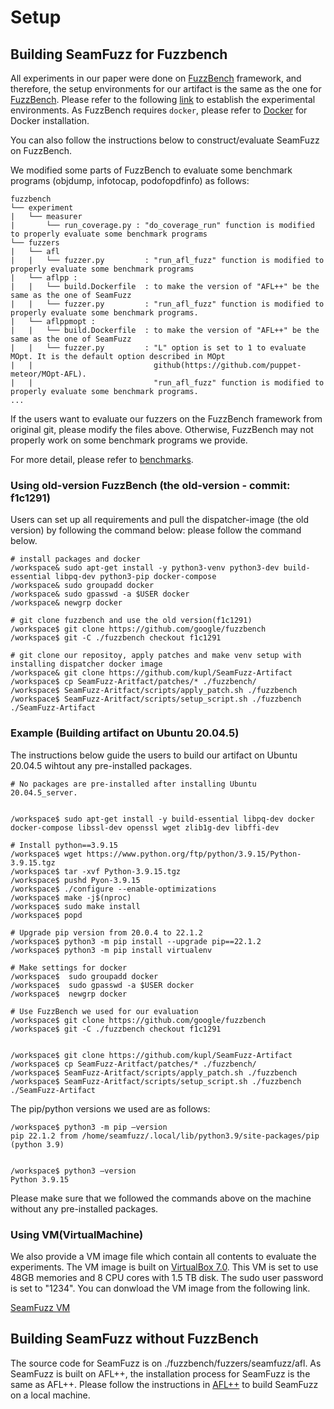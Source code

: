 # Setup
## Building SeamFuzz for Fuzzbench
All experiments in our paper were done on [FuzzBench](https://github.com/google/fuzzbench) framework,
and therefore, the setup environments for our artifact is the same as the one for [FuzzBench](https://github.com/google/fuzzbench).
Please refer to the following [link](https://google.github.io/fuzzbench/) to establish the experimental environments.
As FuzzBench requires `docker`, please refer to [Docker](https://docs.docker.com/engine/install/linux-postinstall) for Docker installation.

You can also follow the instructions below to construct/evaluate SeamFuzz on FuzzBench.

We modified some parts of FuzzBench to evaluate some benchmark programs (objdump, infotocap, podofopdfinfo) as follows:
```
fuzzbench
└── experiment
|   └── measurer
|       └── run_coverage.py : "do_coverage_run" function is modified to properly evaluate some benchmark programs
└── fuzzers
|   └── afl
|   |   └── fuzzer.py         : "run_afl_fuzz" function is modified to properly evaluate some benchmark programs
|   └── aflpp : 
|   |   └── build.Dockerfile  : to make the version of "AFL++" be the same as the one of SeamFuzz
|   |   └── fuzzer.py         : "run_afl_fuzz" function is modified to properly evaluate some benchmark programs.
|   └── aflppmopt : 
|   |   └── build.Dockerfile  : to make the version of "AFL++" be the same as the one of SeamFuzz
|   |   └── fuzzer.py         : "L" option is set to 1 to evaluate MOpt. It is the default option described in MOpt
|   |                           github(https://github.com/puppet-meteor/MOpt-AFL).
|   |                           "run_afl_fuzz" function is modified to properly evaluate some benchmark programs.
...
```
If the users want to evaluate our fuzzers on the FuzzBench framework from original git, 
please modify the files above.
Otherwise, FuzzBench may not properly work on some benchmark programs we provide.

For more detail, please refer to [benchmarks](./benchmarks).

### Using old-version FuzzBench (the old-version - commit: f1c1291)

Users can set up all requirements and pull the dispatcher-image (the old version) by following the command below:
please follow the command below.
```
# install packages and docker
/workspace& sudo apt-get install -y python3-venv python3-dev build-essential libpq-dev python3-pip docker-compose
/workspace& sudo groupadd docker
/workspace& sudo gpasswd -a $USER docker
/workspace& newgrp docker

# git clone fuzzbench and use the old version(f1c1291)
/workspace$ git clone https://github.com/google/fuzzbench
/workspace$ git -C ./fuzzbench checkout f1c1291

# git clone our repositoy, apply patches and make venv setup with installing dispatcher docker image
/workspace& git clone https://github.com/kupl/SeamFuzz-Artifact
/workspace$ cp SeamFuzz-Aritfact/patches/* ./fuzzbench/
/workspace$ SeamFuzz-Aritfact/scripts/apply_patch.sh ./fuzzbench
/workspace$ SeamFuzz-Aritfact/scripts/setup_script.sh ./fuzzbench ./SeamFuzz-Artifact
```

### Example (Building artifact on Ubuntu 20.04.5)
The instructions below guide the users to build our artifact on Ubuntu 20.04.5 wihtout any pre-installed packages. 


```
# No packages are pre-installed after installing Ubuntu 20.04.5_server. 


/workspace$ sudo apt-get install -y build-essential libpq-dev docker docker-compose libssl-dev openssl wget zlib1g-dev libffi-dev

# Install python==3.9.15
/workspace$ wget https://www.python.org/ftp/python/3.9.15/Python-3.9.15.tgz
/workspace$ tar -xvf Python-3.9.15.tgz
/workspace$ pushd Pyon-3.9.15
/workspace$ ./configure --enable-optimizations
/workspace$ make -j$(nproc)
/workspace$ sudo make install
/workspace$ popd

# Upgrade pip version from 20.0.4 to 22.1.2
/workspace$ python3 -m pip install --upgrade pip==22.1.2
/workspace$ python3 -m pip install virtualenv

# Make settings for docker
/workspace$  sudo groupadd docker
/workspace$  sudo gpasswd -a $USER docker
/workspace$  newgrp docker

# Use FuzzBench we used for our evaluation
/workspace$ git clone https://github.com/google/fuzzbench
/workspace$ git -C ./fuzzbench checkout f1c1291


/workspace$ git clone https://github.com/kupl/SeamFuzz-Artifact
/workspace$ cp SeamFuzz-Aritfact/patches/* ./fuzzbench/
/workspace$ SeamFuzz-Aritfact/scripts/apply_patch.sh ./fuzzbench
/workspace$ SeamFuzz-Aritfact/scripts/setup_script.sh ./fuzzbench ./SeamFuzz-Artifact
```
The pip/python versions we used are as follows:


```
/workspace$ python3 -m pip –version
pip 22.1.2 from /home/seamfuzz/.local/lib/python3.9/site-packages/pip (python 3.9)


/workspace$ python3 –version
Python 3.9.15
```


Please make sure that we followed the commands above on the machine without any pre-installed packages. 



### Using VM(VirtualMachine) 
We also provide a VM image file which contain all contents to evaluate the experiments.
The VM image is built on [VirtualBox 7.0](https://www.virtualbox.org).
This VM is set to use 48GB memories and 8 CPU cores with 1.5 TB disk.
The sudo user password is set to "1234".
You can donwload the VM image from the following link.

[SeamFuzz VM](https://doi.org/10.5281/zenodo.7578055)

## Building SeamFuzz without FuzzBench
The source code for SeamFuzz is on ./fuzzbench/fuzzers/seamfuzz/afl. 
As SeamFuzz is built on AFL++, the installation process for SeamFuzz is the same as AFL++.
Please follow the instructions in [AFL++](https://github.com/AFLplusplus/AFLplusplus) to build SeamFuzz on a local machine.
